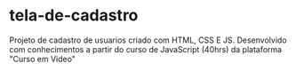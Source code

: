 # tela-de-cadastro
Projeto de cadastro de usuarios criado com HTML, CSS E JS. Desenvolvido com conhecimentos a partir do curso de JavaScript (40hrs)  da plataforma "Curso em Video"
